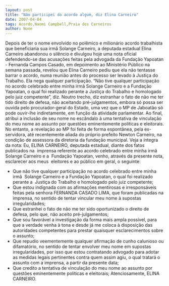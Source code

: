 ```yaml
---
layout: post
title: "Não participei do acordo algum, diz Elina Carneiro"
date: 2007-04-04
tags: Acordo,Naomi Campbell,Praia dos Carneiros
author: None
---
```

Depois de ter o nome envolvido no polêmico e milionário acordo trabalhista que beneficiaria sua irmã Solange Carneiro, a deputada estadual Elina Carneiro abandonou o silêncio e divulgou hoje uma nota oficial defendendo-se das acusações feitas pela advogada da Fundação Yapoatan - Fernanda Campos Casado, em depoimento ao Ministério Público na semana passada, revelou que Elina Carneiro pediu que ela não tentasse barrar o acordo, numa reunião antes do processo ser levado à Justiça do Trabalho.
Ela nega qualquer participação. “Não tive qualquer participação no acordo celebrado entre minha irmã Solange Carneiro e a Fundação Yapoatan, o qual foi realizado perante a Justiça do Trabalho e homologado pelo juiz competente”, diz.
Noutro trecho, diz estranhar o fato de não me ter tido direito de defesa, não aceitando pré-julgamentos, embora só possa ser ouvida pelo procurador-geral do Estado, uma vez que o MP de Jaboatão só pode ouvir-lhe indiretamente, em função da atividade parlamentar.
Ao final, atribui a inclusão de seu nome no escândalo à uma tentativa de vinculação do meu nome ao assunto por questões eminentemente políticas e eleitorais. No entanto, a revelação ao MP foi feita de forma espontânea, pela ex-servidora, até recentemente aliada do próprio prefeito Newton Carneiro, na condição de assessora da diretoria da fundação municipal.
Veja a íntegra da nota:
Eu, ELINA CARNEIRO, deputada estadual, diante dos fatos publicados na&nbsp; imprensa referente ao acordo celebrado entre minha irmã Solange Carneiro e a&nbsp; Fundação Yapoatan, venho, através da presente nota, esclarecer aos meus&nbsp; eleitores e ao público em geral, o seguinte:
- Que não tive qualquer participação no acordo celebrado entre minha irmã&nbsp; Solange Carneiro e a Fundação Yapoatan, o qual foi realizado perante a&nbsp; Justiça do Trabalho e homologado pelo juiz competente;
- Que estou indignada com as afirmações mentirosas e irresponsáveis feitas pela senhora FERNANDA CASADO LIMA, que foram publicadas na imprensa, no sentido de tentar vincular meu nome à supostas irregularidades;
- Que estranhei o fato de não me ter sido oportunizado o direito de defesa, pelo que, não aceito pré-julgamentos;
- Que sou favorável a investigação da forma mais ampla possível, para que a verdade venha à tona e desde já me coloca à disposição das autoridades competentes para prestar quaisquer esclarecimentos sobre o assunto;
- Que repudio veementemente qualquer afirmação de cunho calunioso ou difamatório, no sentido de tentar envolver meu nome em supostas irregularidades, por isso que estou contratando advogado para adotar as medidas legais pertinentes contra quem assim agiu, o qual tratará o assunto com a imprensa, a partir da presente data;
- Que credito a tentativa de vinculação do meu nome ao assunto por questões eminentemente políticas e eleitorais; 
Atenciosamente, ELINA CARNEIRO. 